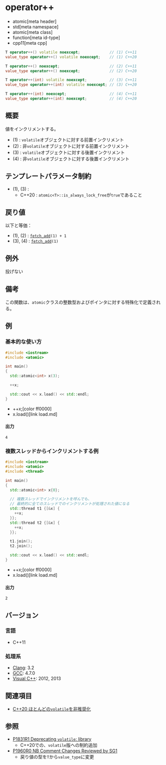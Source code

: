 # operator++
* atomic[meta header]
* std[meta namespace]
* atomic[meta class]
* function[meta id-type]
* cpp11[meta cpp]

```cpp
T operator++() volatile noexcept;             // (1) C++11
value_type operator++() volatile noexcept;    // (1) C++20

T operator++() noexcept;                      // (2) C++11
value_type operator++() noexcept;             // (2) C++20

T operator++(int) volatile noexcept;          // (3) C++11
value_type operator++(int) volatile noexcept; // (3) C++20

T operator++(int) noexcept;                   // (4) C++11
value_type operator++(int) noexcept;          // (4) C++20
```

## 概要
値をインクリメントする。

- (1) : `volatile`オブジェクトに対する前置インクリメント
- (2) : 非`volatile`オブジェクトに対する前置インクリメント
- (3) : `volatile`オブジェクトに対する後置インクリメント
- (4) : 非`volatile`オブジェクトに対する後置インクリメント


## テンプレートパラメータ制約
- (1), (3) :
    - C++20 : `atomic<T>::is_always_lock_free`が`true`であること


## 戻り値
以下と等価：

- (1), (2) : [`fetch_add`](fetch_add.md)`(1) + 1`
- (3), (4) : [`fetch_add`](fetch_add.md)`(1)`


## 例外
投げない


## 備考
この関数は、`atomic`クラスの整数型およびポインタに対する特殊化で定義される。


## 例
### 基本的な使い方
```cpp example
#include <iostream>
#include <atomic>

int main()
{
  std::atomic<int> x(3);

  ++x;

  std::cout << x.load() << std::endl;
}
```
* ++x;[color ff0000]
* x.load()[link load.md]


#### 出力
```
4
```

### 複数スレッドからインクリメントする例
```cpp example
#include <iostream>
#include <atomic>
#include <thread>

int main()
{
  std::atomic<int> x{0};

  // 複数スレッドでインクリメントを呼んでも、
  // 最終的に全てのスレッドでのインクリメントが処理された値になる
  std::thread t1 {[&x] {
    ++x;
  }};
  std::thread t2 {[&x] {
    ++x;
  }};

  t1.join();
  t2.join();

  std::cout << x.load() << std::endl;
}
```
* ++x;[color ff0000]
* x.load()[link load.md]

#### 出力
```
2
```


## バージョン
### 言語
- C++11


### 処理系
- [Clang](/implementation.md#clang): 3.2
- [GCC](/implementation.md#gcc): 4.7.0
- [Visual C++](/implementation.md#visual_cpp): 2012, 2013


## 関連項目
- [C++20 ほとんどの`volatile`を非推奨化](/lang/cpp20/deprecating_volatile.md)


## 参照
- [P1831R1 Deprecating `volatile`: library](http://www.open-std.org/jtc1/sc22/wg21/docs/papers/2020/p1831r1.html)
    - C++20での、`volatile`版への制約追加
- [P1960R0 NB Comment Changes Reviewed by SG1](http://www.open-std.org/jtc1/sc22/wg21/docs/papers/2019/p1960r0.html)
    - 戻り値の型を`T`から`value_type`に変更
